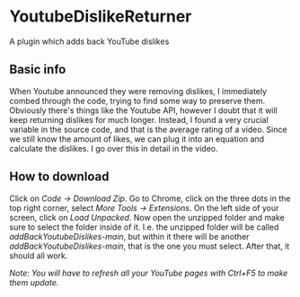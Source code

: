 # YoutubeDislikeReturner
A plugin which adds back YouTube dislikes

## Basic info
When Youtube announced they were removing dislikes, I immediately combed through the code, trying to find some way to preserve them. Obviously there's things like the Youtube API, however I doubt that it will keep returning dislikes for much longer. Instead, I found a very crucial variable in the source code, and that is the average rating of a video. Since we still know the amount of likes, we can plug it into an equation and calculate the dislikes. I go over this in detail in the video.

## How to download
Click on _Code -> Download Zip_. Go to Chrome, click on the three dots in the top right corner, select _More Tools -> Extensions_. On the left side of your screen, click on _Load Unpacked_. Now open the unzipped folder and make sure to select the folder inside of it. I.e. the unzipped folder will be called _addBackYoutubeDislikes-main_, but within it there will be another _addBackYoutubeDislikes-main_, that is the one you must select. After that, it should all work. 

*Note: You will have to refresh all your YouTube pages with Ctrl+F5 to make them update.*
